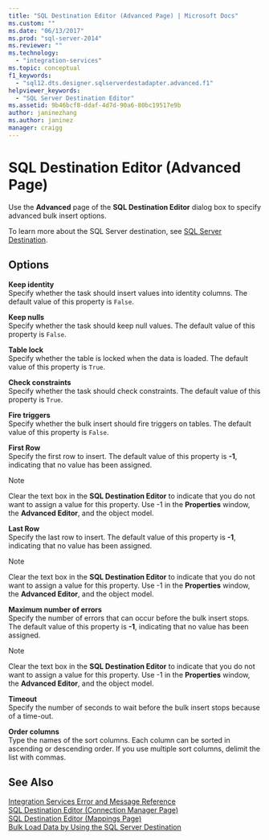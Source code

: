 ```yaml
---
title: "SQL Destination Editor (Advanced Page) | Microsoft Docs"
ms.custom: ""
ms.date: "06/13/2017"
ms.prod: "sql-server-2014"
ms.reviewer: ""
ms.technology: 
  - "integration-services"
ms.topic: conceptual
f1_keywords: 
  - "sql12.dts.designer.sqlserverdestadapter.advanced.f1"
helpviewer_keywords: 
  - "SQL Server Destination Editor"
ms.assetid: 9b46bcf8-ddaf-4d7d-90a6-80bc19517e9b
author: janinezhang
ms.author: janinez
manager: craigg
---
```

# SQL Destination Editor (Advanced Page)
  Use the **Advanced** page of the **SQL Destination Editor** dialog box to specify advanced bulk insert options.  
  
 To learn more about the SQL Server destination, see [SQL Server Destination](data-flow/sql-server-destination.md).  
  
## Options  
 **Keep identity**  
 Specify whether the task should insert values into identity columns. The default value of this property is `False`.  
  
 **Keep nulls**  
 Specify whether the task should keep null values. The default value of this property is `False`.  
  
 **Table lock**  
 Specify whether the table is locked when the data is loaded. The default value of this property is `True`.  
  
 **Check constraints**  
 Specify whether the task should check constraints. The default value of this property is `True`.  
  
 **Fire triggers**  
 Specify whether the bulk insert should fire triggers on tables. The default value of this property is `False`.  
  
 **First Row**  
 Specify the first row to insert. The default value of this property is **-1**, indicating that no value has been assigned.  
  
> [!NOTE]  
>  Clear the text box in the **SQL Destination Editor** to indicate that you do not want to assign a value for this property. Use -1 in the **Properties** window, the **Advanced Editor**, and the object model.  
  
 **Last Row**  
 Specify the last row to insert. The default value of this property is **-1**, indicating that no value has been assigned.  
  
> [!NOTE]  
>  Clear the text box in the **SQL Destination Editor** to indicate that you do not want to assign a value for this property. Use -1 in the **Properties** window, the **Advanced Editor**, and the object model.  
  
 **Maximum number of errors**  
 Specify the number of errors that can occur before the bulk insert stops. The default value of this property is **-1**, indicating that no value has been assigned.  
  
> [!NOTE]  
>  Clear the text box in the **SQL Destination Editor** to indicate that you do not want to assign a value for this property. Use -1 in the **Properties** window, the **Advanced Editor**, and the object model.  
  
 **Timeout**  
 Specify the number of seconds to wait before the bulk insert stops because of a time-out.  
  
 **Order columns**  
 Type the names of the sort columns. Each column can be sorted in ascending or descending order. If you use multiple sort columns, delimit the list with commas.  
  
## See Also  
 [Integration Services Error and Message Reference](../../2014/integration-services/integration-services-error-and-message-reference.md)   
 [SQL Destination Editor &#40;Connection Manager Page&#41;](../../2014/integration-services/sql-destination-editor-connection-manager-page.md)   
 [SQL Destination Editor &#40;Mappings Page&#41;](../../2014/integration-services/sql-destination-editor-mappings-page.md)   
 [Bulk Load Data by Using the SQL Server Destination](data-flow/bulk-load-data-by-using-the-sql-server-destination.md)  
  
  
